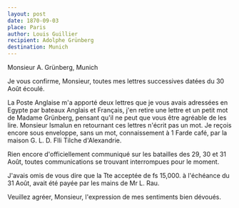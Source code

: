 ```yaml
---
layout: post
date: 1870-09-03
place: Paris
author: Louis Guillier
recipient: Adolphe Grünberg
destination: Munich
---
```


Monsieur A. Grünberg, Munich


Je vous confirme, Monsieur, toutes mes lettres successives datées du 30 Août
écoulé.

La Poste Anglaise m'a apporté deux lettres que je vous avais adressées en
Egypte par bateaux Anglais et Français, j'en retire une lettre et un petit mot
de Madame Grünberg, pensant qu'il ne peut que vous être agréable de les lire.
Monsieur Ismalun en retournant ces lettres n'écrit pas un mot. Je reçois encore
sous enveloppe, sans un mot, connaissement à 1 Farde café, par la maison G. L.
D. Flli Tilche d'Alexandrie.

Rien encore d'officiellement communiqué sur les batailles des 29, 30 et 31
Août, toutes communications se trouvant interrompues pour le moment.

J'avais omis de vous dire que la Tte acceptée de fs 15,000. à l'échéance du 31
Août, avait été payée par les mains de Mr L. Rau.

Veuillez agréer, Monsieur, l'expression de mes sentiments bien dévoués.
